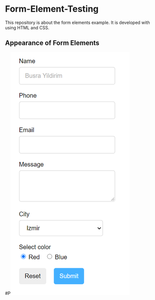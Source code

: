 # Form-Element-Testing

This repository is about  the form elements example. It is developed with using HTML and CSS. 

## Appearance of Form Elements


#P![Form Template Example](form-element-ss.png)
